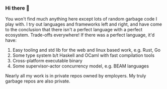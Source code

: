 ### Hi there 👋

<!--
**dangdennis/dangdennis** is a ✨ _special_ ✨ repository because its `README.md` (this file) appears on your GitHub profile.

Here are some ideas to get you started:

- 🔭 I’m currently working on ...
- 🌱 I’m currently learning ...
- 👯 I’m looking to collaborate on ...
- 🤔 I’m looking for help with ...
- 💬 Ask me about ...
- 📫 How to reach me: ...
- 😄 Pronouns: ...
- ⚡ Fun fact: ...
-->

You won't find much anything here except lots of random garbage code I play with. I try out languages and frameworks left and right, and have come to the conclusion that there isn't a perfect language with a perfect ecosystem. Trade-offs everywhere! If there was a perfect language, it'd have:
1. Easy tooling and std lib for the web and linux based work, e.g. Rust, Go
2. Some type system b/t Haskell and OCaml with fast compilation tools
3. Cross-platform executable binary
4. Some supervisor-actor concurrency model, e.g. BEAM languages

Nearly all my work is in private repos owned by employers. My truly garbage repos are also private.
